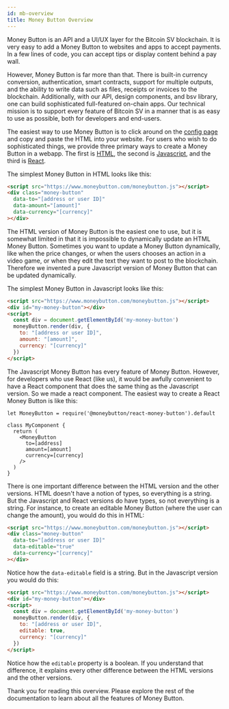 ```yaml
---
id: mb-overview
title: Money Button Overview
---
```


Money Button is an API and a UI/UX layer for the Bitcoin SV blockchain. It is
very easy to add a Money Button to websites and apps to accept payments. In a
few lines of code, you can accept tips or display content behind a pay wall.

However, Money Button is far more than that. There is built-in currency
conversion, authentication, smart contracts, support for multiple outputs, and
the ability to write data such as files, receipts or invoices to the blockchain.
Additionally, with our API, design components, and bsv library, one can build
sophisticated full-featured on-chain apps. Our technical mission is to support
every feature of Bitcoin SV in a manner that is as easy to use as possible, both
for developers and end-users.

The easiest way to use Money Button is to click around on the [config
page](https://www.moneybutton.com/config) and copy and paste the HTML into your
website. For users who wish to do sophisticated things, we provide three primary
ways to create a Money Button in a webapp. The first is [HTML](./mb-html.md),
the second is [Javascript](./mb-javascript.md), and the third is
[React](./mb-react.md).

The simplest Money Button in HTML looks like this:

``` html
<script src="https://www.moneybutton.com/moneybutton.js"></script>
<div class="money-button"
  data-to="[address or user ID]"
  data-amount="[amount]"
  data-currency="[currency]"
></div>
```

The HTML version of Money Button is the easiest one to use, but it is somewhat
limited in that it is impossible to dynamically update an HTML Money Button.
Sometimes you want to update a Money Button dynamically, like when the price
changes, or when the users chooses an action in a video game, or when they edit
the text they want to post to the blockchain. Therefore we invented a pure
Javascript version of Money Button that can be updated dynamically.

The simplest Money Button in Javascript looks like this:

``` html
<script src="https://www.moneybutton.com/moneybutton.js"></script>
<div id="my-money-button"></div>
<script>
  const div = document.getElementById('my-money-button')
  moneyButton.render(div, {
    to: "[address or user ID]",
    amount: "[amount]",
    currency: "[currency]"
  })
</script>
```

The Javascript Money Button has every feature of Money Button. However, for
developers who use React (like us), it would be awfully convenient to have a
React component that does the same thing as the Javascript version. So we made a
react component. The easiest way to create a React Money Button is like this:

```
let MoneyButton = require('@moneybutton/react-money-button').default

class MyComponent {
  return (
    <MoneyButton
      to=[address]
      amount=[amount]
      currency=[currency]
    />
  )
}
```

There is one important difference between the HTML version and the other
versions. HTML doesn't have a notion of types, so everything is a string. But
the Javascript and React versions do have types, so not everything is a string.
For instance, to create an editable Money Button (where the user can change the
amount), you would do this in HTML:

``` html
<script src="https://www.moneybutton.com/moneybutton.js"></script>
<div class="money-button"
  data-to="[address or user ID]"
  data-editable="true"
  data-currency="[currency]"
></div>
```

Notice how the <code>data-editable</code> field is a string. But in the
Javascript version you would do this:

``` html
<script src="https://www.moneybutton.com/moneybutton.js"></script>
<div id="my-money-button"></div>
<script>
  const div = document.getElementById('my-money-button')
  moneyButton.render(div, {
    to: "[address or user ID]",
    editable: true,
    currency: "[currency]"
  })
</script>
```

Notice how the <code>editable</code> property is a boolean. If you understand
that difference, it explains every other difference between the HTML versions
and the other versions.

Thank you for reading this overview. Please explore the rest of the
documentation to learn about all the features of Money Button.

